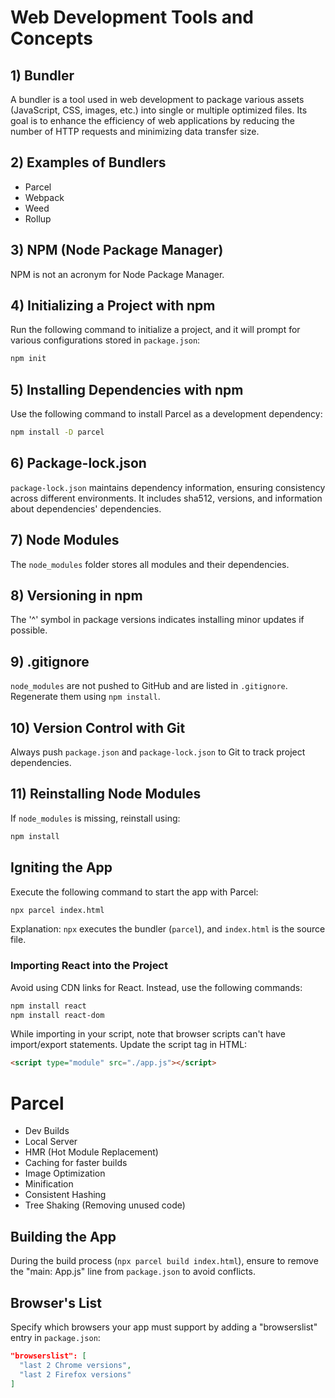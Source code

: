 <!-- 1) Bundler : A bundler is a tool or software that is used in web development to bundle or package together various assets, such as JavaScript, CSS, images, and other files, into a single or multiple optimized files. The goal of a bundler is to improve the efficiency of web applications by reducing the number of HTTP requests required to load a page and by minimizing the size of the transferred data.

2) Examples of Bundler : parel , weed ,webpack



3) NPM is not Node package manager 

4) npm init  //It will ask many things which all will be stored in package.json
5) npm install -d parcel ==> -d means it is required only for development not for production
//install parcel as well their depencenies 

6) package-lock.json ==> basically takes away the excuse of "It works on my machine but not on server . I dont know why". Stores all the depencies in the file. maintains integrity using sha512 , versions , if it is only for dev or not , and that depencies's dependencies.
//transitive depencies

7) node modules : folder stores all the modules , their depencies and their depencies and so on 

8) '^' this sign in package versions means that please install minor updates if possible. But only minor not major.

9) .gitignore : node modules are not puched on github. therefore we will store it in gitignore. 
but why we dont push them? Because we can simply regenrate them from our package and package-lock. 

10) we always puch package.json and package-lock.json on the git because they maintain a note of all out project and its depencies need

11) if node_modules is missing , we can reinstall it using "npm install"

## igniting the app 
Command : npx parcel index.html 
explanation : npx bundler source

NPX is for execution 

CDN links is not a good way to bring react into out project. 
Reasons : fetching(network call to unpkg) is costly

Therefore, we will use "npm install react", "npm install react-dom"

//npm i is a short form of npm install

At this time we will we getting error , tp deal with them we have to import react and reactDOM from their files(in the node modules). Therefore we will write :
""
    import React from "react";
    import ReactDOM from "react-dom/client"
""
but this will throw an error that browser scripts cant have import and export  because normal javascript can not have import/export statement.

Therefore in the linking of 
<script src = "./app.js"></script>
we will have to define its type to be module
<script type = "module" src = "./app.js"></script>

# Parcel
 - Dev Builds
 - Local Server
 - HMR : Hot Module Replacement //AUtomatically refreshs the page when we save some changes in the code
 - File watching algo written in C++
 - Builds app faster as uses caching in the backend
 - Image Optimization
 - Minification
 - Consistent Hashing
 - Tree Shaking : Removing unused code(including functions) from the code to make it light weight

## Building the app
 WHile building(npx parcwl build index.html) the app, make sure to remove "main : App.js" line from package.json ele wise you will get error of conflict between index.html and app.js

 ## Browser's List
 To add which browsers should my app must-support , we will add 
 "browserlist" : [Name off all the broswers in this array] 
 into out package.json file. Now the app will surely work on them , and might ot n=might not work on the other browsers  
 for example write :
 "browserlist" : [
    "last 2 Chrome version",
    "last 2 FireFox version"
 ] -->



# Web Development Tools and Concepts

## 1) Bundler

A bundler is a tool used in web development to package various assets (JavaScript, CSS, images, etc.) into single or multiple optimized files. Its goal is to enhance the efficiency of web applications by reducing the number of HTTP requests and minimizing data transfer size.

## 2) Examples of Bundlers

- Parcel
- Webpack
- Weed
- Rollup

## 3) NPM (Node Package Manager)

NPM is not an acronym for Node Package Manager.

## 4) Initializing a Project with npm

Run the following command to initialize a project, and it will prompt for various configurations stored in `package.json`:

```bash
npm init
```

## 5) Installing Dependencies with npm

Use the following command to install Parcel as a development dependency:

```bash
npm install -D parcel
```

## 6) Package-lock.json

`package-lock.json` maintains dependency information, ensuring consistency across different environments. It includes sha512, versions, and information about dependencies' dependencies.

## 7) Node Modules

The `node_modules` folder stores all modules and their dependencies.

## 8) Versioning in npm

The '^' symbol in package versions indicates installing minor updates if possible.

## 9) .gitignore

`node_modules` are not pushed to GitHub and are listed in `.gitignore`. Regenerate them using `npm install`.

## 10) Version Control with Git

Always push `package.json` and `package-lock.json` to Git to track project dependencies.

## 11) Reinstalling Node Modules

If `node_modules` is missing, reinstall using:

```bash
npm install
```

## Igniting the App

Execute the following command to start the app with Parcel:

```bash
npx parcel index.html
```

Explanation: `npx` executes the bundler (`parcel`), and `index.html` is the source file.

### Importing React into the Project

Avoid using CDN links for React. Instead, use the following commands:

```bash
npm install react
npm install react-dom
```

While importing in your script, note that browser scripts can't have import/export statements. Update the script tag in HTML:

```html
<script type="module" src="./app.js"></script>
```

# Parcel

- Dev Builds
- Local Server
- HMR (Hot Module Replacement)
- Caching for faster builds
- Image Optimization
- Minification
- Consistent Hashing
- Tree Shaking (Removing unused code)

## Building the App

During the build process (`npx parcel build index.html`), ensure to remove the "main: App.js" line from `package.json` to avoid conflicts.

## Browser's List

Specify which browsers your app must support by adding a "browserslist" entry in `package.json`:

```json
"browserslist": [
  "last 2 Chrome versions",
  "last 2 Firefox versions"
]
```
```
